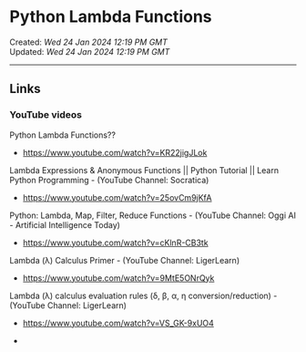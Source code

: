 # Python Lambda Functions

Created: *Wed 24 Jan 2024 12:19 PM GMT*  
Updated: *Wed 24 Jan 2024 12:19 PM GMT*  

-----

## Links

### YouTube videos

Python Lambda Functions??  
- https://www.youtube.com/watch?v=KR22jigJLok

Lambda Expressions & Anonymous Functions || Python Tutorial || Learn Python Programming - (YouTube Channel: Socratica)  
- https://www.youtube.com/watch?v=25ovCm9jKfA

Python: Lambda, Map, Filter, Reduce Functions - (YouTube Channel: Oggi AI - Artificial Intelligence Today)  
- https://www.youtube.com/watch?v=cKlnR-CB3tk  

Lambda (λ) Calculus Primer - (YouTube Channel: LigerLearn)    
-  https://www.youtube.com/watch?v=9MtE5ONrQyk

Lambda (λ) calculus evaluation rules (δ, β, α, η conversion/reduction) - (YouTube Channel: LigerLearn)  
-  https://www.youtube.com/watch?v=VS_GK-9xUO4

-  
